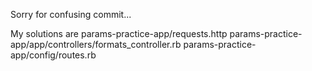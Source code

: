 Sorry for confusing commit...

My solutions are 
  params-practice-app/requests.http
  params-practice-app/app/controllers/formats_controller.rb
  params-practice-app/config/routes.rb
